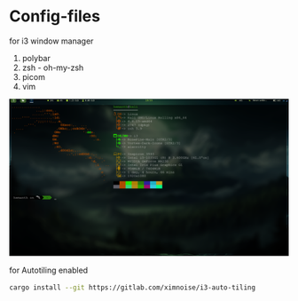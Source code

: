 # Config-files
for i3 window manager
1. polybar
2. zsh - oh-my-zsh
3. picom
4. vim

![](image.png)


for Autotiling enabled
```bash
cargo install --git https://gitlab.com/ximnoise/i3-auto-tiling
```
